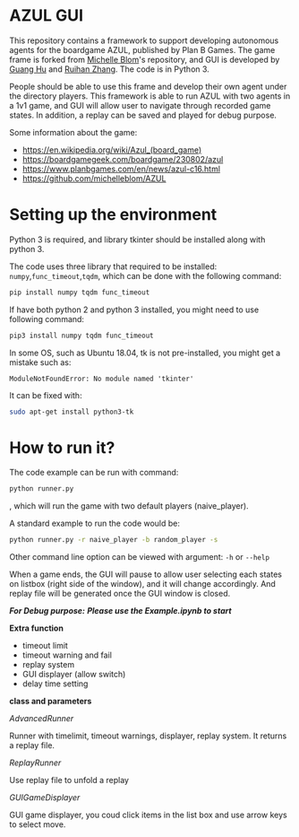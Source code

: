 <!-- # AZUL
This repository contains a framework to support policy learning for the boardgame AZUL, published by Plan B Games. The purpose of this framework is to allow students to implement algorithms for learning AI players for the game and evaluate the performance of these players against human/other AI players. 

Making use of the framework will need to create a Player subclass for their AI player that selects moves on the basis of a learned policy, and write code to learn their policy on the basis of repeated simulations of the game.

Some information about the game:
- https://en.wikipedia.org/wiki/Azul_(board_game)
- https://www.ultraboardgames.com/azul/game-rules.php
- https://boardgamegeek.com/boardgame/230802/azul
- https://www.planbgames.com/en/news/azul-c16.html -->

# AZUL GUI

This repository contains a framework to support developing autonomous agents for the boardgame AZUL, published by Plan B Games. The game frame is forked from [Michelle Blom](https://github.com/michelleblom)'s repository, and GUI is developed by [Guang Hu](https://github.com/guanghuhappysf128) and  [Ruihan Zhang](https://github.com/zhangrh93). The code is in Python 3.

People should be able to use this frame and develop their own agent under the directory players. This framework is able to run AZUL with two agents in a 1v1 game, and GUI will allow user to navigate through recorded game states. In addition, a replay can be saved and played for debug purpose.

Some information about the game:
- https://en.wikipedia.org/wiki/Azul_(board_game)
- https://boardgamegeek.com/boardgame/230802/azul
- https://www.planbgames.com/en/news/azul-c16.html
- https://github.com/michelleblom/AZUL

# Setting up the environment

Python 3 is required, and library tkinter should be installed along with python 3.

The code uses three library that required to be installed: ```numpy```,```func_timeout```,```tqdm```, which can be done with the following command:
```bash
pip install numpy tqdm func_timeout
```
If have both python 2 and python 3 installed, you might need to use following command:
```bash
pip3 install numpy tqdm func_timeout
```

In some OS, such as Ubuntu 18.04, tk is not pre-installed, you might get a mistake such as:
```
ModuleNotFoundError: No module named 'tkinter'
```
It can be fixed with:
```bash
sudo apt-get install python3-tk
```

# How to run it?

The code example can be run with command:
```bash
python runner.py
```
, which will run the game with two default players (naive_player). 

A standard example to run the code would be:
```bash
python runner.py -r naive_player -b random_player -s 
```

Other command line option can be viewed with argument: ```-h``` or ```--help```

When a game ends, the GUI will pause to allow user selecting each states on listbox (right side of the window), and it will change accordingly. And replay file will be generated once the GUI window is closed.



***For Debug purpose:***
***Please use the Example.ipynb to start***

**Extra function**
- timeout limit
- timeout warning and fail
- replay system
- GUI displayer (allow switch)
- delay time setting

**class and parameters**

*AdvancedRunner*

Runner with timelimit, timeout warnings, displayer, replay system. It returns a replay file.

*ReplayRunner*

Use replay file to unfold a replay

*GUIGameDisplayer*

GUI game displayer, you coud click items in the list box and use arrow keys to select move.
